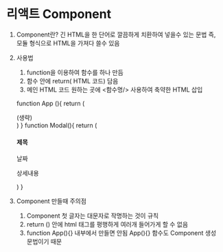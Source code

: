 # 리액트 Component

1. Component란?
    긴 HTML을 한 단어로 깔끔하게 치환하여 넣을수 있는 문법
    즉, 모듈 형식으로 HTML을 가져다 쓸수 있음

2. 사용법
    1) function을 이용하여 함수를 하나 만듬
    2) 함수 안에 return( HTML 코드) 담음
    3) 메인 HTML 코드 원하는 곳에 <함수명/> 사용하여 축약한 HTML 삽입

    function App (){
        return (
        <div>
          (생략)
          <Modal></Modal>
        </div>
        )
    }
    function Modal(){
        return (
          <div className="modal">
          <h4>제목</h4>
          <p>날짜</p>
          <p>상세내용</p>
        </div>
        )
    }

3. Component 만들때 주의점
    1) Component 첫 글자는 대문자로 작명하는 것이 규칙
    2) return () 안에 html 태그를 평행하게 여러개 들어가게 할 수 없음
    3) function App(){} 내부에서 만들면 안됨
       App(){} 함수도 Component 생성 문법이기 때문